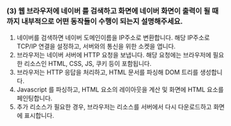 ### (3) 웹 브라우저에 네이버 를 검색하고 화면에 네이버 화면이 출력이 될 때 까지 내부적으로 어떤 동작들이 수행이 되는지 설명해주세요.

1. 네이버를 검색하면 네이버 도메인이름을 IP주소로 변환합니다. 해당 IP주소로 TCP/IP 연결을 설정하고, 서버와의 통신을 위한 소켓을 엽니다.
2. 브라우저는 네이버 서버에 HTTP 요청을 보냅니다. 해당 요청에는 브라우저에 필요한 리소스인 HTML, CSS, JS, 쿠키 등이 포함됩니다.
3. 브라우저는 HTTP 응답을 처리하고, HTML 문서를 파싱해 DOM 트리를 생성합니다.
4. Javascript 를 파싱하고, HTML 요소의 레이아웃을 계산 및 화면에 HTML 요소를 페인팅합니다.
5. 추가 리소스가 필요한 경우, 브라우저는 리소스를 서버에서 다시 다운로드하고 화면에 표시합니다.
